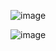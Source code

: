 ![image](https://github.com/SarfarazQadir/Abstraction-in-OOP-C/assets/144503703/fe4b0c8b-2cfc-43c8-92e8-122c09cfc5ee)

![image](https://github.com/SarfarazQadir/Abstraction-in-OOP-C/assets/144503703/cf9c5307-324e-4191-aa6d-602c255a4ecc)
